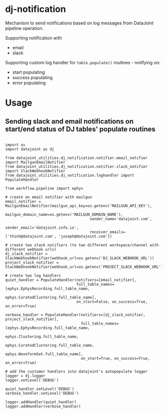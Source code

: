 # dj-notification

Mechanism to send notifications based on log messages from DataJoint pipeline operation.

Supporting notification with
+ email
+ slack

Supporting custom log handler for `table.populate()` routines - notifying on:
+ start populating
+ success populating
+ error populating


# Usage


## Sending slack and email notifications on start/end status of DJ tables' populate routines

```

import os
import datajoint as dj

from datajoint_utilities.dj_notification.notifier.email_notifier import MailgunEmailNotifier
from datajoint_utilities.dj_notification.notifier.slack_notifier import SlackWebhookNotifier
from datajoint_utilities.dj_notification.loghandler import PopulateHandler

from workflow.pipeline import ephys

# create an email notifier with mailgun
email_notifier = MailgunEmailNotifier(mailgun_api_key=os.getenv('MAILGUN_API_KEY'),
                                      mailgun_domain_name=os.getenv('MAILGUN_DOMAIN_NAME'),
                                      sender_name='datajoint.com',
                                      sender_email='datajoint.info.io',
                                      receiver_emails=['thinh@datajoint.com', 'joseph@datajoint.com'])

# create two slack notifiers (to two different workspace/channel with different webhook urls)
dj_slack_notifier = SlackWebhookNotifier(webhook_url=os.getenv('DJ_SLACK_WEBHOOK_URL'))
project_slack_notifier = SlackWebhookNotifier(webhook_url=os.getenv('PROJECT_SLACK_WEBHOOK_URL'))

# create two log handlers
quiet_handler = PopulateHandler(notifiers=[email_notifier],
                                full_table_names=[ephys.EphysRecording.full_table_name,
                                                  ephys.CuratedClustering.full_table_name],
                                on_start=False, on_success=True, on_error=True)

verbose_handler = PopulateHandler(notifiers=[dj_slack_notifier, project_slack_notifier],
                                  full_table_names=[ephys.EphysRecording.full_table_name,
                                                    ephys.Clustering.full_table_name,
                                                    ephys.CuratedClustering.full_table_name,
                                                    ephys.WaveformSet.full_table_name],
                                  on_start=True, on_success=True, on_error=True)

# add the customer handlers into datajoint's autopopulate logger
logger = dj.logger
logger.setLevel('DEBUG')

quiet_handler.setLevel('DEBUG')
verbose_handler.setLevel('DEBUG')

logger.addHandler(quiet_handler)
logger.addHandler(verbose_handler)

```
